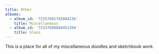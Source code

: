 ```yaml
---
title: Other
albums:
  - album_id: '72157681745084236'
    title: Miscellaneous
  - album_id: '72157690084451394'
    title: Glass
---
```

<div class="center-align">This is a place for all of my miscellaneous doodles and sketchbook work.</div>
